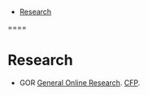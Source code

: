 + [Research](#research)

====

# Research

+ GOR [General Online Research](http://www.gor.de/). [CFP](http://www.gor.de/about/call-for-papers.html).
